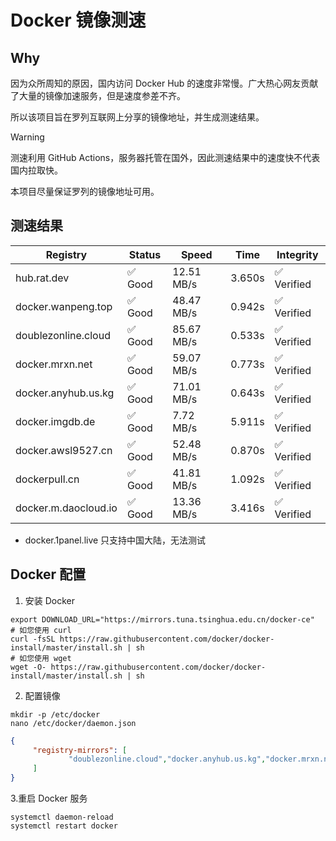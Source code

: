 # Docker 镜像测速

## Why

因为众所周知的原因，国内访问 Docker Hub 的速度非常慢。广大热心网友贡献了大量的镜像加速服务，但是速度参差不齐。


所以该项目旨在罗列互联网上分享的镜像地址，并生成测速结果。

> [!WARNING]
> 测速利用 GitHub Actions，服务器托管在国外，因此测速结果中的速度快不代表国内拉取快。
>

本项目尽量保证罗列的镜像地址可用。

## 测速结果

| Registry | Status | Speed | Time | Integrity |
|----------|--------|-------|------|-----------|
| hub.rat.dev | ✅ Good | 12.51 MB/s | 3.650s | ✅ Verified |
| docker.wanpeng.top | ✅ Good | 48.47 MB/s | 0.942s | ✅ Verified |
| doublezonline.cloud | ✅ Good | 85.67 MB/s | 0.533s | ✅ Verified |
| docker.mrxn.net | ✅ Good | 59.07 MB/s | 0.773s | ✅ Verified |
| docker.anyhub.us.kg | ✅ Good | 71.01 MB/s | 0.643s | ✅ Verified |
| docker.imgdb.de | ✅ Good | 7.72 MB/s | 5.911s | ✅ Verified |
| docker.awsl9527.cn | ✅ Good | 52.48 MB/s | 0.870s | ✅ Verified |
| dockerpull.cn | ✅ Good | 41.81 MB/s | 1.092s | ✅ Verified |
| docker.m.daocloud.io | ✅ Good | 13.36 MB/s | 3.416s | ✅ Verified |

- docker.1panel.live 只支持中国大陆，无法测试

## Docker 配置

1. 安装 Docker
```shell
export DOWNLOAD_URL="https://mirrors.tuna.tsinghua.edu.cn/docker-ce"
# 如您使用 curl
curl -fsSL https://raw.githubusercontent.com/docker/docker-install/master/install.sh | sh
# 如您使用 wget
wget -O- https://raw.githubusercontent.com/docker/docker-install/master/install.sh | sh
```

2. 配置镜像

```shell
mkdir -p /etc/docker
nano /etc/docker/daemon.json
```

```json
{
     "registry-mirrors": [
             "doublezonline.cloud","docker.anyhub.us.kg","docker.mrxn.net"
     ]
}
```

 3.重启 Docker 服务
```shell
systemctl daemon-reload
systemctl restart docker
```
